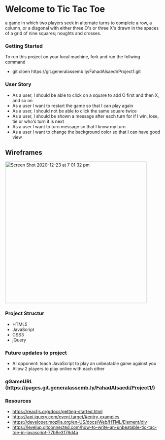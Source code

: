 # Welcome to Tic Tac Toe
a game in which two players seek in alternate turns to complete a row, a column, or a diagonal with either three O's or three X's drawn in the spaces of a grid of nine squares; noughts and crosses.


### Getting Started
To run this project on your local machine, fork and run the follwing command
<ul>
<li>git cloen https://git.generalassemb.ly/FahadAlsaedi/Project1.git</li>
 </ul>
 
### User Story 

<ul>
<li>As a user, I should be able to click on a square to add O first and then X, and so on </li>

<li>As a user I want to restart the game so that I can play again</li>

<li>As a user, I should not be able to click the same square twice</li>

<li>As a user, I should be shown a message after each turn for if I win, lose, tie or who's turn it is next</li>

<li>As a user I want to turn message so that I know my turn </li>

<li>As a user I want to change the background color so that I can have good view</li>

</ul>
 
##  Wireframes 
 
<img width="459" alt="Screen Shot 2020-12-23 at 7 01 32 pm" src="https://media.git.generalassemb.ly/user/33238/files/1ad99000-4553-11eb-8778-37d89af3df52">

### Project Structur 
<ul>
<li>HTML5</li>
<li>JavaScript</li>
<li>CSS3</li>
<li>jQuery</li>
</ul>



### Future updates to project
* AI opponent: teach JavaScript to play an unbeatable game against you
* Allow 2 players to play online with each other


### gGameURL  (https://pages.git.generalassemb.ly/FahadAlsaedi/Project1/)







###  Resources

* https://reactjs.org/docs/getting-started.html
* https://api.jquery.com/event.target/#entry-examples
* https://developer.mozilla.org/en-US/docs/Web/HTML/Element/div
* https://levelup.gitconnected.com/how-to-write-an-unbeatable-tic-tac-toe-in-javascript-77b9e3176d4a
